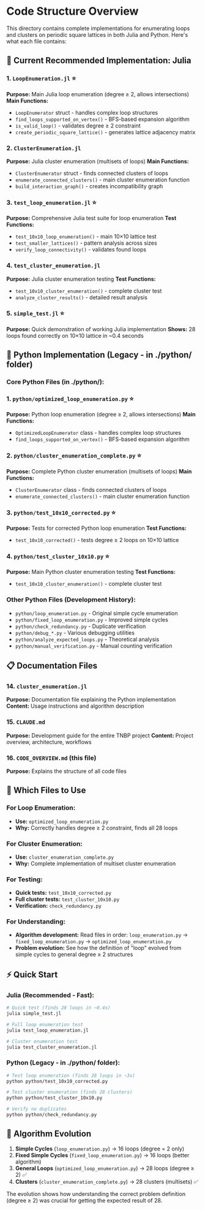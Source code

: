 # Code Structure Overview

This directory contains complete implementations for enumerating loops and clusters on periodic square lattices in both Julia and Python. Here's what each file contains:

## 🎯 **Current Recommended Implementation: Julia**

### 1. `LoopEnumeration.jl` ⭐
**Purpose:** Main Julia loop enumeration (degree ≥ 2, allows intersections)
**Main Functions:**
- `LoopEnumerator` struct - handles complex loop structures
- `find_loops_supported_on_vertex()` - BFS-based expansion algorithm
- `is_valid_loop()` - validates degree ≥ 2 constraint
- `create_periodic_square_lattice()` - generates lattice adjacency matrix

### 2. `ClusterEnumeration.jl` 
**Purpose:** Julia cluster enumeration (multisets of loops)
**Main Functions:**
- `ClusterEnumerator` struct - finds connected clusters of loops
- `enumerate_connected_clusters()` - main cluster enumeration function
- `build_interaction_graph()` - creates incompatibility graph

### 3. `test_loop_enumeration.jl` ⭐
**Purpose:** Comprehensive Julia test suite for loop enumeration
**Test Functions:**
- `test_10x10_loop_enumeration()` - main 10×10 lattice test
- `test_smaller_lattices()` - pattern analysis across sizes
- `verify_loop_connectivity()` - validates found loops

### 4. `test_cluster_enumeration.jl`
**Purpose:** Julia cluster enumeration testing
**Test Functions:**
- `test_10x10_cluster_enumeration()` - complete cluster test
- `analyze_cluster_results()` - detailed result analysis

### 5. `simple_test.jl` ⭐
**Purpose:** Quick demonstration of working Julia implementation
**Shows:** 28 loops found correctly on 10×10 lattice in ~0.4 seconds

## 📁 **Python Implementation (Legacy - in ./python/ folder)**

### Core Python Files (in ./python/):

### 1. `python/optimized_loop_enumeration.py` ⭐
**Purpose:** Python loop enumeration (degree ≥ 2, allows intersections)
**Main Functions:**
- `OptimizedLoopEnumerator` class - handles complex loop structures
- `find_loops_supported_on_vertex()` - BFS-based expansion algorithm

### 2. `python/cluster_enumeration_complete.py` ⭐
**Purpose:** Complete Python cluster enumeration (multisets of loops)
**Main Functions:**
- `ClusterEnumerator` class - finds connected clusters of loops
- `enumerate_connected_clusters()` - main cluster enumeration function

### 3. `python/test_10x10_corrected.py` ⭐
**Purpose:** Tests for corrected Python loop enumeration
**Test Functions:**
- `test_10x10_corrected()` - tests degree ≥ 2 loops on 10×10 lattice

### 4. `python/test_cluster_10x10.py` ⭐
**Purpose:** Main Python cluster enumeration testing
**Test Functions:**
- `test_10x10_cluster_enumeration()` - complete cluster test

### Other Python Files (Development History):
- `python/loop_enumeration.py` - Original simple cycle enumeration
- `python/fixed_loop_enumeration.py` - Improved simple cycles  
- `python/check_redundancy.py` - Duplicate verification
- `python/debug_*.py` - Various debugging utilities
- `python/analyze_expected_loops.py` - Theoretical analysis
- `python/manual_verification.py` - Manual counting verification

## 📋 Documentation Files

### 14. `cluster_enumeration.jl`
**Purpose:** Documentation file explaining the Python implementation
**Content:** Usage instructions and algorithm description

### 15. `CLAUDE.md`
**Purpose:** Development guide for the entire TNBP project
**Content:** Project overview, architecture, workflows

### 16. `CODE_OVERVIEW.md` (this file)
**Purpose:** Explains the structure of all code files

## 🎯 Which Files to Use

### For Loop Enumeration:
- **Use:** `optimized_loop_enumeration.py` 
- **Why:** Correctly handles degree ≥ 2 constraint, finds all 28 loops

### For Cluster Enumeration:  
- **Use:** `cluster_enumeration_complete.py`
- **Why:** Complete implementation of multiset cluster enumeration

### For Testing:
- **Quick tests:** `test_10x10_corrected.py`
- **Full cluster tests:** `test_cluster_10x10.py`
- **Verification:** `check_redundancy.py`

### For Understanding:
- **Algorithm development:** Read files in order: `loop_enumeration.py` → `fixed_loop_enumeration.py` → `optimized_loop_enumeration.py`
- **Problem evolution:** See how the definition of "loop" evolved from simple cycles to general degree ≥ 2 structures

## ⚡ Quick Start

### Julia (Recommended - Fast):
```bash
# Quick test (finds 28 loops in ~0.4s)
julia simple_test.jl

# Full loop enumeration test
julia test_loop_enumeration.jl

# Cluster enumeration test  
julia test_cluster_enumeration.jl
```

### Python (Legacy - in ./python/ folder):
```bash
# Test loop enumeration (finds 28 loops in ~3s)
python python/test_10x10_corrected.py

# Test cluster enumeration (finds 28 clusters)  
python python/test_cluster_10x10.py

# Verify no duplicates
python python/check_redundancy.py
```

## 🔄 Algorithm Evolution

1. **Simple Cycles** (`loop_enumeration.py`) → 16 loops (degree = 2 only)
2. **Fixed Simple Cycles** (`fixed_loop_enumeration.py`) → 16 loops (better algorithm)  
3. **General Loops** (`optimized_loop_enumeration.py`) → 28 loops (degree ≥ 2) ✅
4. **Clusters** (`cluster_enumeration_complete.py`) → 28 clusters (multisets) ✅

The evolution shows how understanding the correct problem definition (degree ≥ 2) was crucial for getting the expected result of 28.
